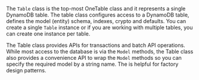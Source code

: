 The `Table` class is the top-most OneTable class and it represents a single DynamoDB table. The table class configures access to a DynamoDB table, defines the model (entity) schema, indexes, crypto and defaults. You can create a single `Table` instance or if you are working with multiple tables, you can create one instance per table.

The Table class provides APIs for transactions and batch API operations. While most access to the database is via the `Model` methods, the Table class also provides a convenience API to wrap the `Model` methods so you can specify the required model by a string name. The is helpful for factory design patterns.
